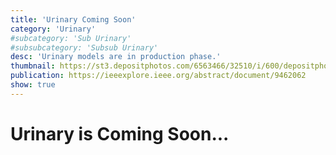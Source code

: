 ```yaml
---
title: 'Urinary Coming Soon'
category: 'Urinary'
#subcategory: 'Sub Urinary'
#subsubcategory: 'Subsub Urinary'
desc: 'Urinary models are in production phase.'
thumbnail: https://st3.depositphotos.com/6563466/32510/i/600/depositphotos_325109980-stock-photo-human-urinary-system-kidneys-bladder.jpg
publication: https://ieeexplore.ieee.org/abstract/document/9462062
show: true
---
```


# Urinary is Coming Soon...
